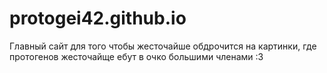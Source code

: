 # protogei42.github.io
Главный сайт для того чтобы жесточайше обдрочится на картинки, где протогенов жесточайще ебут в очко большими членами :3
